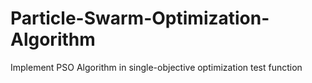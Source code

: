 # Particle-Swarm-Optimization-Algorithm
Implement PSO Algorithm in single-objective optimization test function
